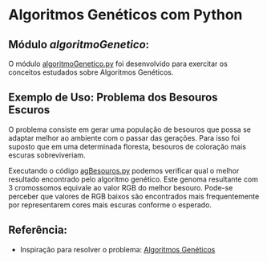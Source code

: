 # Algoritmos Genéticos com Python

## **Módulo *algoritmoGenetico*:**

O módulo [algoritmoGenetico.py](algoritmoGenetico.py) foi desenvolvido para exercitar os conceitos estudados sobre Algoritmos Genéticos.

## **Exemplo de Uso:** Problema dos Besouros Escuros

O problema consiste em gerar uma população de besouros que possa se adaptar melhor ao ambiente com o passar das gerações. Para isso foi suposto que em uma determinada floresta, besouros de coloração mais escuras sobreviveriam.

Executando o código [agBesouros.py](agBesouros.py) podemos verificar qual o melhor resultado encontrado pelo algoritmo genético. Este genoma resultante com 3 cromossomos equivale ao valor RGB do melhor besouro. Pode-se perceber que valores de RGB baixos são encontrados mais frequentemente por representarem cores mais escuras conforme o esperado.

## **Referência:**

* Inspiração para resolver o problema: [Algoritmos Genéticos](https://www.youtube.com/watch?v=xtHMSJLnKsE&list=PLWpneBiTMe-1bViAGSa8c_aUWE8Gj8ADf)